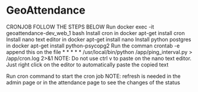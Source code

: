 # GeoAttendance
CRONJOB
FOLLOW THE STEPS BELOW
Run docker exec -it geoattendance-dev_web_1 bash
Install cron in docker apt-get install cron
Install nano text editor in docker apt-get install nano
Install python postgres in docker apt-get install python-psycopg2
Run the comman crontab -e
append this on the file * * * * * /usr/local/bin/python /app/ping_interval.py > /app/cron.log 2>&1
NOTE: Do not use ctrl v to paste on the nano text editor. Just right click on the editor to automatically paste the copied text

Run cron command to start the cron job
NOTE: refresh is needed in the admin page or in the attendance page to see the changes of the status
